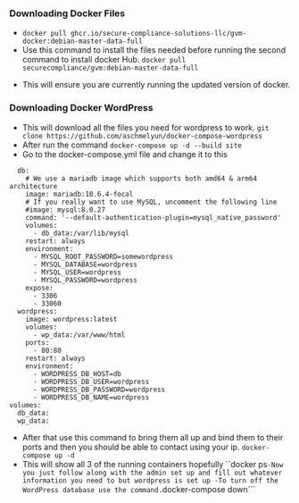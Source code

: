 ### Downloading Docker Files
- ```docker pull ghcr.io/secure-compliance-solutions-llc/gvm-docker:debian-master-data-full```
- Use this command to install the files needed before running the second command to install docker Hub.
```docker pull securecompliance/gvm:debian-master-data-full```
* This will ensure you are currently running the updated version of docker.
### Downloading Docker WordPress
- This will download all the files you need for wordpress to work.
```git clone https://github.com/aschmelyun/docker-compose-wordpress```
- After run the command
```docker-compose up -d --build site```
- Go to the docker-compose.yml file and change it to this 
```services:
  db:
    # We use a mariadb image which supports both amd64 & arm64 architecture
    image: mariadb:10.6.4-focal
    # If you really want to use MySQL, uncomment the following line
    #image: mysql:8.0.27
    command: '--default-authentication-plugin=mysql_native_password'
    volumes:
      - db_data:/var/lib/mysql
    restart: always
    environment:
      - MYSQL_ROOT_PASSWORD=somewordpress
      - MYSQL_DATABASE=wordpress
      - MYSQL_USER=wordpress
      - MYSQL_PASSWORD=wordpress
    expose:
      - 3306
      - 33060
  wordpress:
    image: wordpress:latest
    volumes:
      - wp_data:/var/www/html
    ports:
      - 80:80
    restart: always
    environment:
      - WORDPRESS_DB_HOST=db
      - WORDPRESS_DB_USER=wordpress
      - WORDPRESS_DB_PASSWORD=wordpress
      - WORDPRESS_DB_NAME=wordpress
volumes:
  db_data:
  wp_data:
```
- After that use this command to bring them all up and bind them to their ports and then you should be able to contact using your ip.
```docker-compose up -d```
- This will show all 3 of the running containers hopefully
``docker ps```
-Now you just follow along with the admin set up and fill out whatever information you need to but wordpress is set up
-To turn off the WordPress database use the command.
```docker-compose down```
